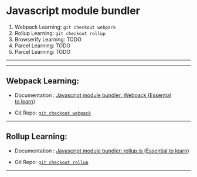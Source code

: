 # Javascript module bundler
1. Webpack Learning: `git checkout webpack`
2. Rollup Learning: `git checkout rollup`
3. Browserify Learning: TODO
4. Parcel Learning: TODO
5. Parcel Learning: TODO
---
---

## **Webpack Learning:**
- Documentation : [Javascript module bundler: Webpack (Essential to learn)](https://medium.com/p/2e2a661e27c)

- Git Repo: [`git checkout webpack`](https://github.com/artbindu/jsModuleBundler/tree/webpack)
---

## **Rollup Learning:**
- Documentation : [Javascript module bundler: rollup.js (Essential to learn)](https://medium.com/p/615495cd2ead)

- Git Repo: [`git checkout rollup`](https://github.com/artbindu/jsModuleBundler/tree/rollup)

------
